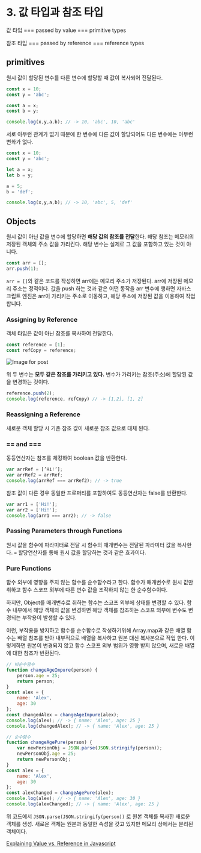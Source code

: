 # 3. 값 타입과 참조 타입



값 타입 ===  passed by value === primitive types

참조 타입 === passed by reference === reference types



## primitives

원시 값이 할당된 변수를 다른 변수에 할당할 때 값이 복사되어 전달된다.

```javascript
const x = 10;
const y = 'abc';

const a = x;
const b = y;

console.log(x,y,a,b); // -> 10, 'abc', 10, 'abc'
```

서로 아무런 관계가 없기 때문에 한 변수에 다른 값이 할당되어도 다른 변수에는 아무런 변화가 없다.

```javascript
const x = 10;
const y = 'abc';

let a = x;
let b = y;

a = 5;
b = 'def';

console.log(x,y,a,b); // -> 10, 'abc', 5, 'def'
```



## Objects

원시 값이 아닌 값을 변수에 할당하면 **해당 값의 참조를 전달**한다. 해당 참조는 메모리의 저장된 객체의 주소 값을 가리킨다. 해당 변수는 실제로 그 값을 포함하고 있는 것이 아니다.

```javascript
const arr = [];
arr.push(1);
```

`arr = []`와 같은 코드를 작성하면 arr에는 메모리 주소가 저장된다. arr에 저장된 메모리 주소는 정적이다. 값을 push 하는 것과 같은 어떤 동작을 arr 변수에 행하면 자바스크립트 엔진은 arr이 가리키는 주소로 이동하고, 해당 주소에 저장된 값을 이용하여 작업합니다.



### Assigning by Reference

객체 타입은 값이 아닌 참조를 복사하여 전달한다.

```javascript
const reference = [1];
const refCopy = reference;
```



![Image for post](https://miro.medium.com/max/2919/1*d2W3ulHbHRGrFQ-c1SG5gA.png)



위 두 변수는 **모두 같은 참조를 가리키고 있다.**  변수가 가리키는 참조(주소)에 할당된 값을 변경하는 것이다.

```javascript
reference.push(2);
console.log(reference, refCopy) // -> [1,2], [1, 2]
```





### Reassigning a Reference

새로운 객체 할당 시 기존 참조 값이 새로운 참조 값으로 대체 된다.



### == and ===

동등연산자는 참조를 체킹하여 boolean 값을 반환한다. 

```javascript
var arrRef = [’Hi!’];
var arrRef2 = arrRef;
console.log(arrRef === arrRef2); // -> true
```



참조 값이 다른 경우 동일한 프로퍼티를 포함하여도 동등연산자는 false를 반환한다.

```javascript
var arr1 = ['Hi!'];
var arr2 = ['Hi!'];
console.log(arr1 === arr2); // -> false
```



### Passing Parameters through Functions

원시 값을 함수에 파라미터로 전달 시 함수의 매개변수는 전달된 파라미터 값을 복사한다. `=` 할당연산자를 통해 원시 값을 할당하는 것과 같은 효과이다.



### Pure Functions

함수 외부에 영향을 주지 않는 함수를 순수함수라고 한다. 함수가 매개변수로 원시 값만 취하고 함수 스코프 외부에 다른 변수 값을 조작하지 않는 한 순수함수이다. 

하지만, Object를 매개변수로 취하는 함수는 스코프 외부에 상태를 변경할 수 있다. 함수 내부에서 해당 객체의 값을 변경하면 해당 객체를 참조하는 스코프 외부에 변수도 변경되는 부작용이 발생할  수 있다.

이런, 부작용을 방지하고 함수를 순수함수로 작성하기위해 Array.map과 같은 배열 함수는 배열 참조를 받아 내부적으로 배열을 복사하고 원본 대신 복사본으로 작업 한다. 이렇게하면 원본이 변경되지 않고 함수 스코프 외부 범위가 영향 받지 않으며, 새로운 배열에 대한 참조가 반환된다.

```javascript
// 비순수함수
function changeAgeImpure(person) {
    person.age = 25;
    return person;
}
const alex = {
    name: 'Alex',
    age: 30
};
const changedAlex = changeAgeImpure(alex);
console.log(alex); // -> { name: 'Alex', age: 25 }
console.log(changedAlex); // -> { name: 'Alex', age: 25 }
```



```javascript
// 순수함수
function changeAgePure(person) {
    var newPersonObj = JSON.parse(JSON.stringify(person));
    newPersonObj.age = 25;
    return newPersonObj;
}
const alex = {
    name: 'Alex',
    age: 30
};
const alexChanged = changeAgePure(alex);
console.log(alex); // -> { name: 'Alex', age: 30 }
console.log(alexChanged); // -> { name: 'Alex', age: 25 }
```

위 코드에서 `JSON.parse(JSON.stringify(person))` 로 원본 객체를 복사한 새로운 객체를 생성. 새로운 객체는 원본과 동일한 속성을 갖고 있지만 메모리 상에서는 분리된 객체이다.



 [Explaining Value vs. Reference in Javascript](https://codeburst.io/explaining-value-vs-reference-in-javascript-647a975e12a0)